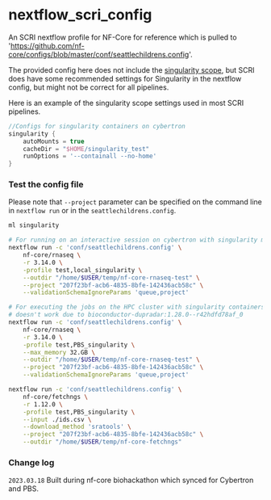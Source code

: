 # nextflow_scri_config
An SCRI nextflow profile for NF-Core for reference which is pulled to 'https://github.com/nf-core/configs/blob/master/conf/seattlechildrens.config'.

The provided config here does not include the [singularity scope](https://www.nextflow.io/docs/latest/config.html#scope-singularity), but SCRI does have some recommended settings for Singularity in the nextflow config, but might not be correct for all pipelines. 

Here is an example of the singularity scope settings used in most SCRI pipelines.

```groovy
//Configs for singularity containers on cybertron
singularity {
    autoMounts = true
    cacheDir = "$HOME/singularity_test"
    runOptions = '--containall --no-home'
}
```

### Test the config file 

Please note that `--project` parameter can be specified on the command line in `nextflow run` or in the `seattlechildrens.config`. 

```bash
ml singularity

# For running on an interactive session on cybertron with singularity module loaded
nextflow run -c 'conf/seattlechildrens.config' \
    nf-core/rnaseq \
    -r 3.14.0 \
    -profile test,local_singularity \
    --outdir "/home/$USER/temp/nf-core-rnaseq-test" \
    --project "207f23bf-acb6-4835-8bfe-142436acb58c" \
    --validationSchemaIgnoreParams 'queue,project'

# For executing the jobs on the HPC cluster with singularity containers
# doesn't work due to bioconductor-dupradar:1.28.0--r42hdfd78af_0
nextflow run -c 'conf/seattlechildrens.config' \
    nf-core/rnaseq \
    -r 3.14.0 \
    -profile test,PBS_singularity \
    --max_memory 32.GB \
    --outdir "/home/$USER/temp/nf-core-rnaseq-test" \
    --project "207f23bf-acb6-4835-8bfe-142436acb58c" \
    --validationSchemaIgnoreParams 'queue,project'
```

```bash
nextflow run -c 'conf/seattlechildrens.config' \
    nf-core/fetchngs \
    -r 1.12.0 \
    -profile test,PBS_singularity \
    --input ./ids.csv \
    --download_method 'sratools' \
    --project "207f23bf-acb6-4835-8bfe-142436acb58c" \
    --outdir "/home/$USER/temp/nf-core-fetchngs"
```



### Change log

`2023.03.18` Built during nf-core biohackathon which synced for Cybertron and PBS. 







